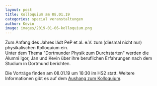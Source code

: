 ```yaml
---
layout: post
title: Kolloquium am 08.01.19
categories: special veranstaltungen
author: Kevin
image: images/2019-01-06-kolloquium.png
---
```


Zum Anfang des Jahres lädt PeP et al. e.V. zum (diesmal nicht nur)
physikalischen Kolloquium ein.  
Unter dem Thema "Dortmunder Physik zum Durchstarten" werden die
Alumni Igor, Jan und Kevin über ihre beruflichen Erfahrungen nach dem Studium
in Dortmund berichten.

Die Vorträge finden am 08.01.19 um 16:30 im HS2 statt. Weitere Informationen
gibt es auf dem [Aushang zum
Kolloquium](https://www.physik.tu-dortmund.de/cms/Medienpool/Kolloquium/WS-2018_2019/Kolloquium_Pep_et_al_eV.pdf).
